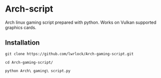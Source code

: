 # Arch-script
Arch linux gaming script prepared with python. Works on Vulkan supported graphics cards.
## Installation
`git clone https://github.com/lwrlock/Arch-gaming-script.git`

`cd Arch-gaming-script/`

`python Arch\ gaming\ script.py`
